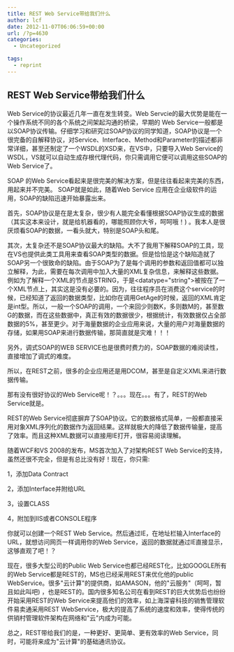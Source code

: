 ```yaml
---
title: REST Web Service带给我们什么
author: lcf
date: 2012-11-07T06:06:59+00:00
url: /?p=4630
categories:
  - Uncategorized

tags:
  - reprint
---
```

## REST Web Service带给我们什么
Web Service的协议最近几年一直在发生转变。Web Servcie的最大优势是能在一个操作系统不同的各个系统之间架起沟通的桥梁，早期的 Web Service一般都是以SOAP协议传输。仔细学习和研究过SOAP协议的同学知道，SOAP协议是一个很完备的自解释协议，对Service、Interface、Method和Parameter的描述都非常详细，甚至还制定了一个WSDL的XSD来，在VS中，只要导入Web Service的WSDL，VS就可以自动生成存根代理代码，你只需调用它便可以调用这些SOAP的Web Service了。

SOAP 的Web Service看起来是很完美的解决方案，但是往往看起来完美的东西，用起来并不完美。 SOAP就是如此，随着Web Service 应用在企业级软件的运用，SOAP的缺陷迅速开始暴露出来。

首先，SOAP协议是在是太复杂，很少有人能完全看懂根据SOAP协议生成的数据（其实这本来设计，就是给机器看的，哪能照顾你大爷，呵呵哦！) 。我本人是很厌烦看SOAP的数据，一看头就大，特别是SOAP头和尾。

其次，太复杂还不是SOAP协议最大的缺陷。大不了我用下解释SOAP的工具，现在VS也提供此类工具用来查看SOAP类型的数据。但是恰恰是这个缺陷造就了SOAP另一个很致命的缺陷。由于SOAP为了是每个调用的参数和返回值都可以独立解释，为此，需要在每次调用中加入大量的XML复杂信息，来解释这些数据。例如为了解释一个XML的节点是STRING，于是<datatype="string">被按在了一个XML节点上，其实这是没有必要的。因为，往往程序员在消费这个service的时候，已经知道了返回的数据类型，比如你在调用GetAge的时候，返回的XML肯定是int型。所以，一般一个SOAP的调用，一个来回少则数K，多则数M的，甚至数G的数据，而在这些数据中，真正有效的数据很少，根据统计，有效数据仅占全部数据的5%，甚至更少。对于海量数据的企业应用来说，大量的用户对海量数据的存储，如果用SOAP来进行数据传输，那简直就是灾难！！！

另外，调式SOAP的WEB SERVICE也是很费时费力的，SOAP数据的难阅读性，直接增加了调式的难度。

所以，在REST之前，很多的企业应用还是用DCOM，甚至是自定义XML来进行数据传输。

那有没有很好协议的Web Service呢！？。。。现在。。。有了，REST的Web Service就是。

REST的Web Service彻底摒弃了SOAP协议。它的数据格式简单，一般都直接采用对象XML序列化的数据作为返回结果。这样就极大的降低了数据传输量，提高了效率。而且这种XML数据可以直接用IE打开，很容易阅读理解。

随着WCF和VS 2008的发布，MS首次加入了对架构REST Web Service的支持，虽然还很不完全，但是有总比没有好！现在，你只需: 

1，添加Data Contract

2，添加Interface并附给URL

3，设置CLASS

4，附加到IIS或者CONSOLE程序

你就可以创建一个REST Web Service。然后通过IE，在地址栏输入Interface的URL，就想访问网页一样调用你的Web Service，返回的数据就通过IE直接显示，这够直观了吧！？

现在，很多大型公司的Public Web Service也都已经REST化，比如GOOGLE所有的Web Service都是REST的，MS也已经采用REST来优化他的public WebService。很多"云计算"的提供商，如AMASON，他的"云服务"（呵呵，暂且如此叫吧) ，也是REST的。国内很多知名公司在看到REST的巨大优势后也纷纷开始采用REST的Web Service来提高他们的效率，如上海深睿科技的销售管理软件易卖通采用REST WebService，极大的提高了系统的速度和效率，使得传统的供销村管理软件架构在网络和"云"内成为可能。

总之，REST带给我们的是，一种更好、更简单、更有效率的Web Service，同时，可能将来成为"云计算"的基础通讯协议。


